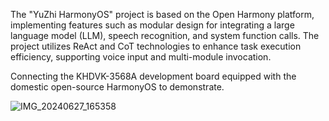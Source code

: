 The "YuZhi HarmonyOS" project is based on the Open Harmony platform, implementing features such as modular design for integrating a large language model (LLM), speech recognition, and system function calls. The project utilizes ReAct and CoT technologies to enhance task execution efficiency, supporting voice input and multi-module invocation.

Connecting the KHDVK-3568A development board equipped with the domestic open-source HarmonyOS to demonstrate.

![IMG_20240627_165358](https://github.com/xianshi3/YuZhi-Harmony/assets/57677273/4e5dfeb6-c542-4d0e-81e6-19ce01abea28)
